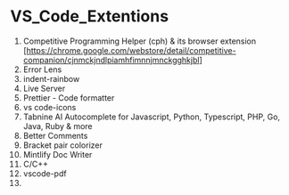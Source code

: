 # VS_Code_Extentions
1. Competitive Programming Helper (cph) & its browser extension [https://chrome.google.com/webstore/detail/competitive-companion/cjnmckjndlpiamhfimnnjmnckgghkjbl]
2. Error Lens
3. indent-rainbow
4. Live Server
5. Prettier - Code formatter
6. vs code-icons
7. Tabnine AI Autocomplete for Javascript, Python, Typescript, PHP, Go, Java, Ruby & more 
8. Better Comments
9. Bracket pair colorizer
10. Mintlify Doc Writer
11. C/C++
12. vscode-pdf
13. 
